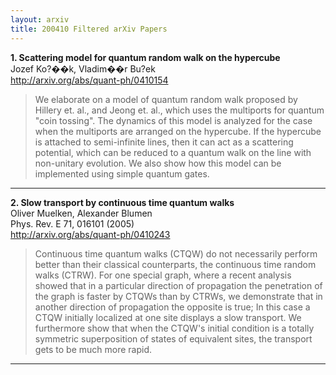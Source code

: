 ```yaml
---
layout: arxiv
title: 200410 Filtered arXiv Papers
---
```


**1.    Scattering model for quantum random walk on the hypercube**  
Jozef Ko?��k, Vladim��r Bu?ek  
http://arxiv.org/abs/quant-ph/0410154  
<blockquote>
<p>
We elaborate on a model of quantum random walk proposed by Hillery et. al., and Jeong et. al., which uses the multiports for quantum "coin tossing". The dynamics of this model is analyzed for the case when the multiports are arranged on the hypercube. If the hypercube is attached to semi-infinite lines, then it can act as a scattering potential, which can be reduced to a quantum walk on the line with non-unitary evolution. We also show how this model can be implemented using simple quantum gates.
</p>
</blockquote>

------

**2.    Slow transport by continuous time quantum walks**  
Oliver Muelken, Alexander Blumen  
Phys. Rev. E 71, 016101 (2005)  
http://arxiv.org/abs/quant-ph/0410243  
<blockquote>
<p>
Continuous time quantum walks (CTQW) do not necessarily perform better than their classical counterparts, the continuous time random walks (CTRW). For one special graph, where a recent analysis showed that in a particular direction of propagation the penetration of the graph is faster by CTQWs than by CTRWs, we demonstrate that in another direction of propagation the opposite is true; In this case a CTQW initially localized at one site displays a slow transport. We furthermore show that when the CTQW's initial condition is a totally symmetric superposition of states of equivalent sites, the transport gets to be much more rapid.
</p>
</blockquote>

------

